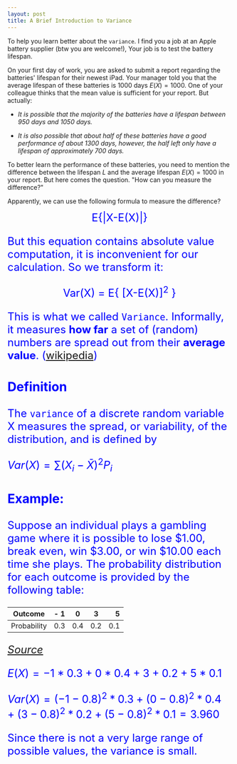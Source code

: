 ```yaml
---
layout: post
title: A Brief Introduction to Variance
---
```


To help you learn better about the `variance`. I find you a job at an Apple battery supplier (btw you are welcome!), Your job is to test the battery lifespan. 

On your first day of work, you are asked to submit a report regarding the batteries' lifespan for their newest iPad. Your manager told you that the average lifespan of these batteries is 1000 days $E(X)=1000$. One of your colleague thinks that the mean value is sufficient for your report. But actually:

- _It is possible that the majority of the batteries have a lifespan between 950 days and 1050 days._

- _It is also possible that about half of these batteries have a good performance of about 1300 days, however, the half left only have a lifespan of approximately 700 days._

To better learn the performance of these batteries, you need to mention the difference between the lifespan $L$ and the average lifespan $E(X)=1000$ in your report. But here comes the question. "How can you measure the difference?"

Apparently, we can use the following formula to measure the difference?


<div style="text-align: center"> <font color="blue"> <font size =5%> E{|X-E(X)|} </div>

But this equation contains absolute value computation, it is inconvenient for our calculation. So we transform it:
    
<div style="text-align: center"> <font color="blue"> <font size =5%> Var(X) = E{ [X-E(X)]<sup>2</sup> } </div>


This is what we called `Variance`. Informally, it measures **how far** a set of (random) numbers are spread out from their **average value**. ([wikipedia](https://en.wikipedia.org/wiki/Variance))

### Definition 

The `variance` of a discrete random variable X measures the spread, or variability, of the distribution, and is defined by

$Var(X)= \sum(X_i - \bar X) ^2 P_i$

### Example:

Suppose an individual plays a gambling game where it is possible to lose \$1.00, break even, win \$3.00, or win \$10.00 each time she plays. The probability distribution for each outcome is provided by the following table:


| Outcome     | -  1|   0|   3|   5|
|-------------|:----|:--:|:--:|---:|
| Probability | 0.3 |0.4 | 0.2| 0.1|

_[Source](http://www.stat.yale.edu/Courses/1997-98/101/rvmnvar.htm)_

$E(X)= -1*0.3 + 0* 0.4 + 3+0.2 +5*0.1$

$Var(X)= (-1-0.8)^2*0.3 + (0-0.8)^2*0.4 +(3-0.8)^2*0.2 +(5-0.8)^2*0.1 =3.960$

Since there is not a very large range of possible values, the variance is small.
